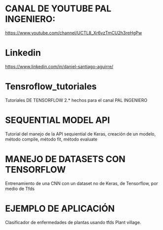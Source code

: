 
# CANAL DE  YOUTUBE PAL INGENIERO:
https://www.youtube.com/channel/UCTL8_Xr6vzTmCU2h3reHgPw

# Linkedin
https://www.linkedin.com/in/daniel-santiago-aguirre/

# Tensroflow_tutoriales
Tutoriales DE TENSORFLOW 2.* hechos para el canal PAL INGENIERO

# SEQUENTIAL MODEL API
Tutorial del manejo de la API sequiential de Keras, creación de un modelo, método compile, método fit, método evaluate
# MANEJO DE DATASETS CON TENSORFLOW
Entrenamiento de una CNN con un dataset no de Keras, de Tensorflow, por medio de Tfds
# EJEMPLO DE APLICACIÓN
Clasificador de enfermedades de plantas usando tfds Plant village.
